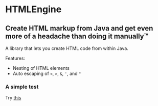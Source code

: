 # HTMLEngine
## Create HTML markup from Java and get even more of a headache than doing it manually™

A library that lets you create HTML code from within Java.

Features:
- Nesting of HTML elements
- Auto escaping of ``<``, ``>``, ``&``, ``'``, and ``"``


### A simple test
Try [this](src/HTMLEngine/tests/Test.java)
